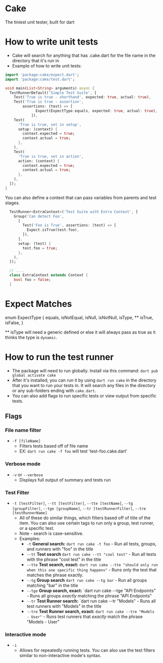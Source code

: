 # Cake
The tiniest unit tester, built for dart

# How to write unit tests
- Cake will search for anything that has .cake.dart for the file name in the directory that it's run in
- Example of how to write unit tests:
```dart
import 'package:cake/expect.dart';
import 'package:cake/test.dart';

void main(List<String> arguments) async {
  TestRunnerDefault('Simple Test Suite', [
    Test('True is true - shorthand', expected: true, actual: true),
    Test('True is true - assertion',
        assertions: (test) => [
              Expect(ExpectType.equals, expected: true, actual: true),
            ]),
    Test(
      'True is true, set in setup',
      setup: (context) {
        context.expected = true;
        context.actual = true;
      },
    ),
    Test(
      'True is true, set in action',
      action: (context) {
        context.expected = true;
        context.actual = true;
      },
    ),
  ]);
}
```

You can also define a context that can pass variables from parents and test stages.

```dart
  TestRunner<ExtraContext>('Test Suite with Extra Context', [
    Group('Can detect Foo', 
      [
        Test('Foo is True', assertions: (test) => [
          Expect.isTrue(test.foo),
        ]),
      ],
      setup: (test) {
        test.foo = true;
      },
    ),
  ]);

  // ....
  class ExtraContext extends Context {
    bool foo = false;
  }
```


# Expect Matches
enum ExpectType {
  equals,
  isNotEqual,
  isNull,
  isNotNull,
  isType, **
  isTrue,
  isFalse,
}

** isType will need a generic defined or else it will always pass as true as it thinks the type is `dynamic`.

# How to run the test runner
- The package will need to run globally. Install via this command:
`dart pub global activate cake`
- After it's installed, you can run it by using `dart run cake` in the directory that you want to run your tests in. It will search any files in the directory or any sub-folders ending with `cake.dart`.
- You can also add flags to run specific tests or view output from specific tests.

## Flags

### File name filter
- `-f [fileName]`
  - Filters tests based off of file name
  - EX: `dart run cake -f foo` will test 'test-foo.cake.dart'

### Verbose mode
- `-v` or `--verbose`
  - Displays full output of summary and tests run

### Test Filter
- `-t [testFilter]`, `--tt [testFilter]`, `--tte [testName]`,  `--tg [groupFilter]`, `--tge [groupName]`, `--tr [testRunnerFilter]`, `--tre [testRunnerName]`
  - All of these do similar things, which filters based off of title of the item. You can also use certain tags to run only a group, test runner, or a specific test.
  - Note - search is case-sensitive.
  - Examples: 
    - `-t` **General search:** `dart run cake -t foo` - Run all tests, groups, and runners with "foo" in the title
    - `--tt` **Test search** `dart run cake --tt "cool test"` - Run all tests with the phrase "cool test" in the title
    - `--tte` **Test search, exact:** `dart run cake --tte "should only run when this one specific thing happens"` - Runs only the test that matches the phrase exactly.
    - `--tg` **Group search** `dart run cake --tg bar` - Run all groups matching "bar" in the title
    - `--tge` **Group search, exact:** `dart run cake --tge "API Endpoints" - Runs all groups _exactly_ matching the phrase "API Endpoints"
    - `--tr` **Test Runner search:** `dart run cake --tr "Models" - Runs all test runners with "Models" in the title
    - `--tre` **Test Runner search, exact:** `dart run cake --tre "Models - User"` - Runs test runners that _exactly_ match the phrase "Models - User" 

### Interactive mode
- `-i`
  - Allows for repeatedly running tests. You can also use the test filters similar to non-interactive mode's syntax.